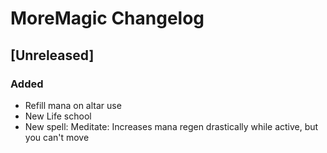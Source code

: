 
# MoreMagic Changelog

## [Unreleased]
### Added
* Refill mana on altar use
* New Life school
* New spell: Meditate: Increases mana regen drastically while active, but you can't move
